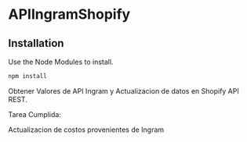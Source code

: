 # APIIngramShopify

## Installation

Use the Node Modules to install.

```bash
npm install
```

Obtener Valores de API Ingram y Actualizacion de datos en Shopify API REST.

Tarea Cumplida: 

Actualizacion de costos provenientes de Ingram
